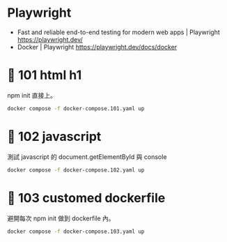 # Playwright

- Fast and reliable end-to-end testing for modern web apps | Playwright https://playwright.dev/
- Docker | Playwright https://playwright.dev/docs/docker

# 🍊 101 html h1

npm init 直接上。

```sh
docker compose -f docker-compose.101.yaml up
```

# 🍋 102 javascript

測試 javascript 的 document.getElementById 與 console

```sh
docker compose -f docker-compose.102.yaml up
```

# 🍌 103 customed dockerfile

避開每次 npm init 做到 dockerfile 內。

```sh
docker compose -f docker-compose.103.yaml up
```